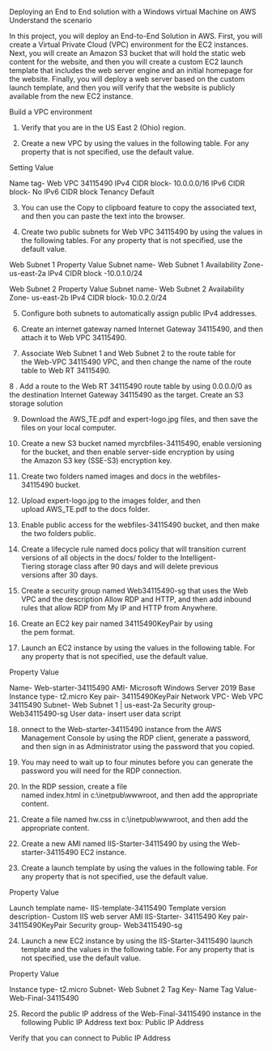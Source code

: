 Deploying an End to End solution with a Windows virtual Machine on AWS
Understand the scenario

In this project, you will deploy an End-to-End Solution in AWS. First, you will create a Virtual Private Cloud (VPC) environment for the EC2 instances. Next, you will create an Amazon S3 bucket that will hold the static web content for the website, and then you will create a custom EC2 launch template that includes the web server engine and an initial homepage for the website. Finally, you will deploy a web server based on the custom launch template, and then you will verify that the website is publicly available from the new EC2 instance.

Build a VPC environment

1. Verify that you are in the US East 2 (Ohio) region.
   
2. Create a new VPC by using the values in the following table. For any property that is not specified, use the default value.
   
Setting	Value

Name tag-	Web VPC 34115490
IPv4 CIDR block-	10.0.0.0/16
IPv6 CIDR block-	No IPv6 CIDR block
Tenancy	Default

3. You can use the Copy to clipboard feature to copy the associated text, and then you can paste the text into the browser.

4. Create two public subnets for Web VPC 34115490 by using the values in the following tables. For any property that is not specified, use the default value.
   
Web Subnet 1
Property	Value
Subnet name-	Web Subnet 1
Availability Zone-	us-east-2a
IPv4 CIDR block	-10.0.1.0/24

Web Subnet 2
Property	Value
Subnet name-	Web Subnet 2
Availability Zone-	us-east-2b
IPv4 CIDR block-	10.0.2.0/24

5. Configure both subnets to automatically assign public IPv4 addresses.
   
6. Create an internet gateway named Internet Gateway 34115490, and then attach it to Web VPC 34115490.
 
7. Associate Web Subnet 1 and Web Subnet 2 to the route table for the Web-VPC 34115490 VPC, and then change the name of the route table to Web RT 34115490.

8 . Add a route to the Web RT 34115490 route table by using 0.0.0.0/0 as the destination Internet Gateway 34115490 as the target.
Create an S3 storage solution

9. Download the AWS_TE.pdf and expert-logo.jpg files, and then save the files on your local computer.
    
10. Create a new S3 bucket named myrcbfiles-34115490, enable versioning for the bucket, and then enable server-side encryption by using the Amazon S3 key (SSE-S3) encryption key.
    
11. Create two folders named images and docs in the webfiles-34115490 bucket.
  
12. Upload expert-logo.jpg to the images folder, and then upload AWS_TE.pdf to the docs folder.
  
13. Enable public access for the webfiles-34115490 bucket, and then make the two folders public.
    
14. Create a lifecycle rule named docs policy that will transition current versions of all objects in the docs/ folder to the Intelligent-Tiering storage class after 90 days and will delete previous versions after 30 days.
    
15. Create a security group named Web34115490-sg that uses the Web VPC and the description Allow RDP and HTTP, and then add inbound rules that allow RDP from My IP and HTTP from Anywhere.
    
16. Create an EC2 key pair named 34115490KeyPair by using the pem format.
    
17. Launch an EC2 instance by using the values in the following table. For any property that is not specified, use the default value.
    
Property	Value

Name-	Web-starter-34115490
AMI-	Microsoft Windows Server 2019 Base
Instance type-	t2.micro
Key pair-	34115490KeyPair
Network VPC-	Web VPC 34115490
Subnet-	Web Subnet 1 | us-east-2a
Security group-	Web34115490-sg
User data-	insert user data script
 
18. onnect to the Web-starter-34115490 instance from the AWS Management Console by using the RDP client, generate a password, and then sign in as Administrator using the password that you copied.
    
19. You may need to wait up to four minutes before you can generate the password you will need for the RDP connection.
    
20. In the RDP session, create a file named index.html in c:\inetpub\wwwroot, and then add the appropriate content.

21. Create a file named hw.css in c:\inetpub\wwwroot, and then add the appropriate content.

22. Create a new AMI named IIS-Starter-34115490 by using the Web-starter-34115490 EC2 instance.

23. Create a launch template by using the values in the following table. For any property that is not specified, use the default value.

Property	Value

Launch template name-	IIS-template-34115490
Template version description-	Custom IIS web server
AMI	IIS-Starter- 34115490
Key pair-	34115490KeyPair
Security group-	Web34115490-sg

24. Launch a new EC2 instance by using the IIS-Starter-34115490 launch template and the values in the following table. For any property that is not specified, use the default value.
    
Property	Value

Instance type-	t2.micro
Subnet-	Web Subnet 2
Tag Key-	Name
Tag Value-	Web-Final-34115490

25. Record the public IP address of the Web-Final-34115490 instance in the following Public IP Address text box: Public IP Address

Verify that you can connect to Public IP Address

